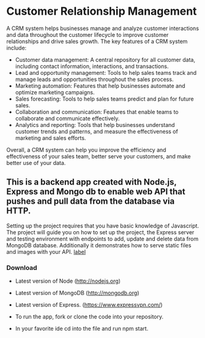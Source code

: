 # Customer Relationship Management

A CRM system helps businesses manage and analyze customer interactions and data throughout the customer lifecycle to improve customer relationships and drive sales growth. The key features of a CRM system include:

- Customer data management: A central repository for all customer data, including contact information, interactions, and transactions.
- Lead and opportunity management: Tools to help sales teams track and manage leads and opportunities throughout the sales process.
- Marketing automation: Features that help businesses automate and optimize marketing campaigns.
- Sales forecasting: Tools to help sales teams predict and plan for future sales.
- Collaboration and communication: Features that enable teams to collaborate and communicate effectively.
- Analytics and reporting: Tools that help businesses understand customer trends and patterns, and measure the effectiveness of marketing and sales efforts.

Overall, a CRM system can help you improve the efficiency and effectiveness of your sales team, better serve your customers, and make better use of your data.

## This is a backend app created with Node.js, Express and Mongo db to enable web API that pushes and pull data from the database via HTTP.

Setting up the project requires that you have basic knowledge of Javascript. The project will guide you on how to set up the project, the Express server and testing environment
with endpoints to add, update and delete data from MongoDB database. Additionally it demonstrates how to serve static files and images with your API.
[label](https://app.monkeylearn.com/studio/templates)

### Download

- Latest version of Node (http://nodejs.org)
- Latest version of MongoDB (http://mongodb.org)
- Latest version of Express. (https://www.expressvpn.com/)

- To run the app, fork or clone the code into your repository.
- In your favorite ide cd into the file and run npm start.
